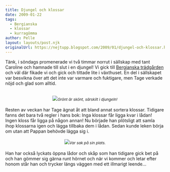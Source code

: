 ```yaml
---
title: Djungel och klossar
date: 2009-01-22
tags: 
  - Bergianska
  - klossar
  - kurragömma	
author: Pelle
layout: layouts/post.njk
originalUrl: https://nejtupp.blogspot.com/2009/01/djungel-och-klossar.html
---
```


Tänk, i söndags promenerade vi två timmar norrut i sällskap med tant Caroline och hamnade till slut i en djungel! Vi gick till <a href="http://www.bergianska.se/index.html">Bergianska trädgården</a> och väl där fikade vi och gick och tittade lite i växthuset. En del i sällskapet var besvikna över att det inte var varmare och fuktigare, men Tage verkade nöjd och glad som alltid.<br><br><div style="text-align: center;"><img src="../../../../img/_MG_0270_1024pix.jpg"><span style="font-size:85%;"><span style="font-style: italic;">Grönt är skönt, särskilt i djungeln!</span><br></span></div><br>Resten av veckan har Tage ägnat åt att bland annat sortera klossar. Tidigare fanns det bara två regler i hans bok: Inga klossar får ligga kvar i lådan! Ingen kloss får ligga på någon annan! Nu började han plötsligt att samla ihop klossarna igen och lägga tillbaka dem i lådan. Sedan kunde leken börja om utan att Pappan behövde lägga sig i.<br><br><div style="text-align: center;"><img src="../../../../img/_MG_0333_1024pix-2.jpg"><span style="font-size:85%;"><span style="font-style: italic;">Var sak på sin plats.</span></span><br></div><br>Han har också lyckats öppna lådor och skåp som han tidigare gick bet på och han gömmer sig gärna runt hörnet och när vi kommer och letar efter honom står han och trycker längs väggen med ett illmarigt leende...
<!-- no comments on this post -->